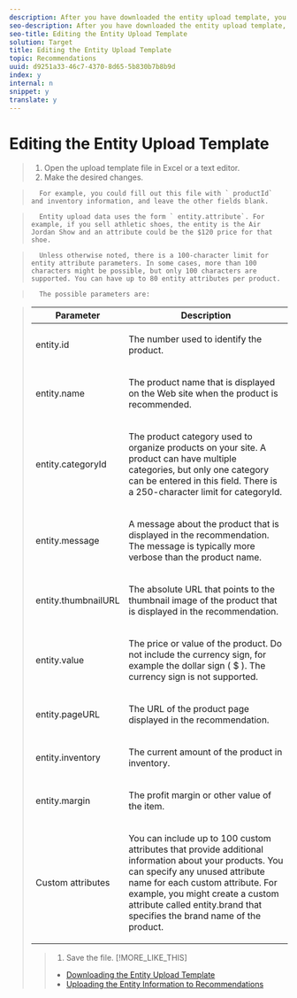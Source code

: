 ```yaml
---
description: After you have downloaded the entity upload template, you can edit it.
seo-description: After you have downloaded the entity upload template, you can edit it.
seo-title: Editing the Entity Upload Template
solution: Target
title: Editing the Entity Upload Template
topic: Recommendations
uuid: d9251a33-46c7-4370-8d65-5b830b7b8b9d
index: y
internal: n
snippet: y
translate: y
---
```


# Editing the Entity Upload Template


>1. Open the upload template file in Excel or a text editor.
>1. Make the desired changes.

>       For example, you could fill out this file with ` productId` and inventory information, and leave the other fields blank. 

>       Entity upload data uses the form ` entity.attribute`. For example, if you sell athletic shoes, the entity is the Air Jordan Show and an attribute could be the $120 price for that shoe. 

>       Unless otherwise noted, there is a 100-character limit for entity attribute parameters. In some cases, more than 100 characters might be possible, but only 100 characters are supported. You can have up to 80 entity attributes per product. 

>       The possible parameters are: 



>    <table id="table_C3639611BB9E405EA485ECFE77557511"> 
 <thead> 
  <tr> 
   <th colname="col1" class="entry"> Parameter </th> 
   <th colname="col2" class="entry"> Description </th> 
  </tr> 
 </thead>
 <tbody> 
  <tr> 
   <td colname="col1"> <p>entity.id </p> </td> 
   <td colname="col2"> <p>The number used to identify the product. </p> </td> 
  </tr> 
  <tr> 
   <td colname="col1"> <p>entity.name </p> </td> 
   <td colname="col2"> <p>The product name that is displayed on the Web site when the product is recommended. </p> </td> 
  </tr> 
  <tr> 
   <td colname="col1"> <p>entity.categoryId </p> </td> 
   <td colname="col2"> <p>The product category used to organize products on your site. A product can have multiple categories, but only one category can be entered in this field. There is a 250-character limit for <span class="codeph"> categoryId</span>. </p> </td> 
  </tr> 
  <tr> 
   <td colname="col1"> <p>entity.message </p> </td> 
   <td colname="col2"> <p>A message about the product that is displayed in the recommendation. The message is typically more verbose than the product name. </p> </td> 
  </tr> 
  <tr> 
   <td colname="col1"> <p>entity.thumbnailURL </p> </td> 
   <td colname="col2"> <p>The absolute URL that points to the thumbnail image of the product that is displayed in the recommendation. </p> </td> 
  </tr> 
  <tr> 
   <td colname="col1"> <p>entity.value </p> </td> 
   <td colname="col2"> <p>The price or value of the product. Do not include the currency sign, for example the dollar sign ( $ ). The currency sign is not supported. </p> </td> 
  </tr> 
  <tr> 
   <td colname="col1"> <p>entity.pageURL </p> </td> 
   <td colname="col2"> <p>The URL of the product page displayed in the recommendation. </p> </td> 
  </tr> 
  <tr> 
   <td colname="col1"> <p>entity.inventory </p> </td> 
   <td colname="col2"> <p>The current amount of the product in inventory. </p> </td> 
  </tr> 
  <tr> 
   <td colname="col1"> <p>entity.margin </p> </td> 
   <td colname="col2"> <p>The profit margin or other value of the item. </p> </td> 
  </tr> 
  <tr> 
   <td colname="col1"> <p>Custom attributes </p> </td> 
   <td colname="col2"> <p>You can include up to 100 custom attributes that provide additional information about your products. You can specify any unused attribute name for each custom attribute. For example, you might create a custom attribute called <span class="codeph"> entity.brand</span> that specifies the brand name of the product. </p> </td> 
  </tr> 
 </tbody> 
</table>

>1. Save the file.
>[!MORE_LIKE_THIS]
>
>* [ Downloading the Entity Upload Template ](t_Downloading_the_Entity_Upload_Template.md#task_9889EEB9FCA64C8683255DD040939DCA)
>* [ Uploading the Entity Information to Recommendations ](t_Uploading_the_Entity_Information_to_Recommendations.md#task_F2A90148A36F4D0B99B7FAC612061925)

